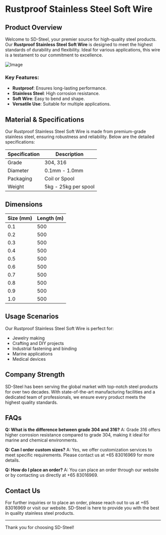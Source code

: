 # Rustproof Stainless Steel Soft Wire

## Product Overview

Welcome to SD-Steel, your premier source for high-quality steel products. Our **Rustproof Stainless Steel Soft Wire** is designed to meet the highest standards of durability and flexibility. Ideal for various applications, this wire is a testament to our commitment to excellence.

![Image](https://github.com/user-attachments/assets/2567258e-e124-4816-932d-1809bd27ef0b)

### Key Features:
- **Rustproof**: Ensures long-lasting performance.
- **Stainless Steel**: High corrosion resistance.
- **Soft Wire**: Easy to bend and shape.
- **Versatile Use**: Suitable for multiple applications.

## Material & Specifications

Our Rustproof Stainless Steel Soft Wire is made from premium-grade stainless steel, ensuring robustness and reliability. Below are the detailed specifications:

| Specification | Description |
|---------------|-------------|
| Grade         | 304, 316    |
| Diameter      | 0.1mm - 1.0mm |
| Packaging     | Coil or Spool |
| Weight        | 5kg - 25kg per spool |

## Dimensions

| Size (mm) | Length (m) |
|-----------|------------|
| 0.1       | 500        |
| 0.2       | 500        |
| 0.3       | 500        |
| 0.4       | 500        |
| 0.5       | 500        |
| 0.6       | 500        |
| 0.7       | 500        |
| 0.8       | 500        |
| 0.9       | 500        |
| 1.0       | 500        |

## Usage Scenarios

Our Rustproof Stainless Steel Soft Wire is perfect for:
- Jewelry making
- Crafting and DIY projects
- Industrial fastening and binding
- Marine applications
- Medical devices

## Company Strength

SD-Steel has been serving the global market with top-notch steel products for over two decades. With state-of-the-art manufacturing facilities and a dedicated team of professionals, we ensure every product meets the highest quality standards.

## FAQs

**Q: What is the difference between grade 304 and 316?**
A: Grade 316 offers higher corrosion resistance compared to grade 304, making it ideal for marine and chemical environments.

**Q: Can I order custom sizes?**
A: Yes, we offer customization services to meet specific requirements. Please contact us at +65 83016969 for more details.

**Q: How do I place an order?**
A: You can place an order through our website or by contacting us directly at +65 83016969.

## Contact Us

For further inquiries or to place an order, please reach out to us at +65 83016969 or visit our website. SD-Steel is here to provide you with the best in quality stainless steel products.

---

Thank you for choosing SD-Steel!